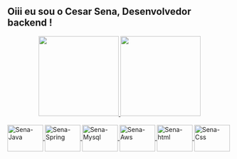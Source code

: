## Oiii eu sou o Cesar Sena, Desenvolvedor backend !
<div align="center">
  <a href="https://github.com/CesarCavalcanti">
  <img height="180em" src="https://github-readme-stats.vercel.app/api?username=CesarCavalcanti&show_icons=true&theme=dark&include_all_commits=true&count_private=true"/>
  <img height="180em" src="https://github-readme-stats.vercel.app/api/top-langs/?username=CesarCavalcanti&layout=compact&langs_count=7&theme=dark"/>
</div>
 <div style="display: inline_block"><br>
  <img align="center" alt="Sena-Java" height="60" width="80" src="https://cdn.jsdelivr.net/gh/devicons/devicon/icons/java/java-original-wordmark.svg" />
  <img align="center" alt="Sena-Spring" height="60" width="80" src="https://cdn.jsdelivr.net/gh/devicons/devicon/icons/spring/spring-original-wordmark.svg" />
  <img align="center" alt="Sena-Mysql" height="60" width="80" src="https://cdn.jsdelivr.net/gh/devicons/devicon/icons/mysql/mysql-original-wordmark.svg" />
  <img align="center" alt="Sena-Aws" height="60" width="80" src="https://cdn.jsdelivr.net/gh/devicons/devicon/icons/amazonwebservices/amazonwebservices-original-wordmark.svg" />
  <img align="center" alt="Sena-html" height="60" width="80" src="https://cdn.jsdelivr.net/gh/devicons/devicon/icons/html5/html5-original-wordmark.svg" />
  <img align="center" alt="Sena-Css" height="60" width="80" src="https://cdn.jsdelivr.net/gh/devicons/devicon/icons/css3/css3-original-wordmark.svg" />
  
</div>


